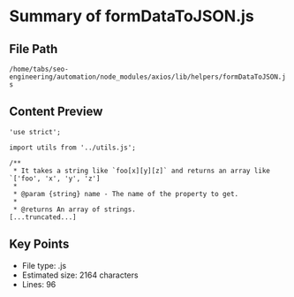 # Summary of formDataToJSON.js
  
## File Path
`/home/tabs/seo-engineering/automation/node_modules/axios/lib/helpers/formDataToJSON.js`

## Content Preview
```
'use strict';

import utils from '../utils.js';

/**
 * It takes a string like `foo[x][y][z]` and returns an array like `['foo', 'x', 'y', 'z']
 *
 * @param {string} name - The name of the property to get.
 *
 * @returns An array of strings.
[...truncated...]
```

## Key Points
- File type: .js
- Estimated size: 2164 characters
- Lines: 96
